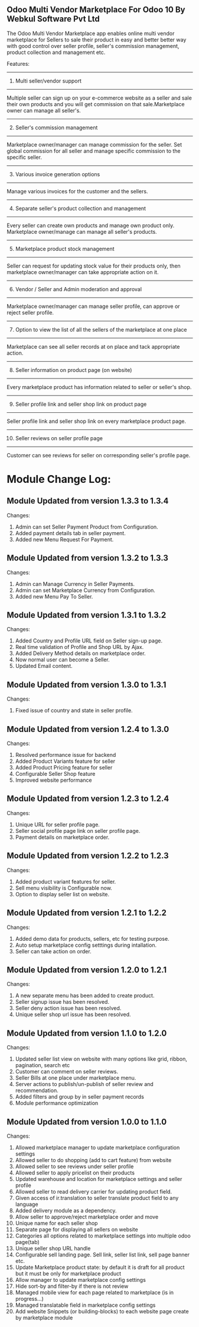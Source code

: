 Odoo Multi Vendor Marketplace For Odoo 10 By Webkul Software Pvt Ltd
--------------------------------------------------------------------

The Odoo Multi Vendor Marketplace <a href="https://apps.openerp.com/apps/modules/10.0/odoo_marketplace/"></a> app enables online multi vendor marketplace for Sellers to sale their product in easy and better better way with good control over seller profile, seller's commission management, product collection and management etc.

Features:

-------------------------------------------------------------------------------
1. Multi seller/vendor support
-------------------------------------------------------------------------------

Multiple seller can sign up on your e-commerce website as a seller and sale
their own products and you will get commission on that sale.Marketplace owner
can manage all seller's.



-------------------------------------------------------------------------------
2. Seller's commission management
-------------------------------------------------------------------------------

Marketplace owner/manager can manage commission for the seller. Set global
commission for all seller and manage specific commission to the specific seller.


-------------------------------------------------------------------------------
3. Various invoice generation options
-------------------------------------------------------------------------------

Manage various invoices for the customer and the sellers.


-------------------------------------------------------------------------------
4. Separate seller's product collection and management
-------------------------------------------------------------------------------

Every seller can create own products and manage own product only.
Marketplace owner/manage can manage all seller's products.


-------------------------------------------------------------------------------
5. Marketplace product stock management
-------------------------------------------------------------------------------

Seller can request for updating stock value for their products only, then
marketplace owner/manager can take appropriate action on it.


-------------------------------------------------------------------------------
6. Vendor / Seller and Admin moderation and approval
-------------------------------------------------------------------------------

Marketplace owner/manager can manage seller profile, can approve or reject
seller profile.


-------------------------------------------------------------------------------
7. Option to view the list of all the sellers of the marketplace at one place
-------------------------------------------------------------------------------

Marketplace can see all seller records at on place and tack appropriate action.


-------------------------------------------------------------------------------
8. Seller information on product page (on website)
-------------------------------------------------------------------------------

Every marketplace product has information related to seller or seller's shop.


-------------------------------------------------------------------------------
9. Seller profile link and seller shop link on product page
-------------------------------------------------------------------------------

Seller profile link and seller shop link on every marketplace product page.

-------------------------------------------------------------------------------
10. Seller reviews on seller profile page
-------------------------------------------------------------------------------

Customer can see reviews for seller on corresponding seller's profile page.


Module Change Log:
==================

Module Updated from version 1.3.3 to 1.3.4
-------------------------------------------
Changes:
01. Admin can set Seller Payment Product from Configuration.
02. Added payment details tab in seller payment.
03. Added new Menu Request For Payment.

Module Updated from version 1.3.2 to 1.3.3
-------------------------------------------
Changes:
01. Admin can Manage Currency in Seller Payments.
02. Admin can set Marketplace Currency from Configuration.
03. Added new Menu Pay To Seller.

Module Updated from version 1.3.1 to 1.3.2
-------------------------------------------
Changes:
01. Added Country and Profile URL field on Seller sign-up page.
02. Real time validation of Profile and Shop URL by Ajax.
03. Added Delivery Method details on marketplace order.
04. Now normal user can become a Seller.
05. Updated Email content.


Module Updated from version 1.3.0 to 1.3.1
-------------------------------------------
Changes:
01. Fixed issue of country and state in seller profile.


Module Updated from version 1.2.4 to 1.3.0
-------------------------------------------
Changes:
01. Resolved performance issue for backend
02. Added Product Variants feature for seller
03. Added Product Pricing feature for seller
04. Configurable Seller Shop feature
05. Improved website performance


Module Updated from version 1.2.3 to 1.2.4
-------------------------------------------

Changes:
01. Unique URL for seller profile page.
02. Seller social profile page link on seller profile page.
03. Payment details on marketplace order.

Module Updated from version 1.2.2 to 1.2.3
-------------------------------------------
Changes:
01. Added product variant features for seller.
02. Sell menu visibility is Configurable now.
03. Option to display seller list on website.

Module Updated from version 1.2.1 to 1.2.2
-------------------------------------------
Changes:
01. Added demo data for products, sellers, etc for testing purpose.
02. Auto setup marketplace config setttings during intallation.
03. Seller can take action on order.

Module Updated from version 1.2.0 to 1.2.1
-------------------------------------------
Changes:
01. A new separate menu has been added to create product.
02. Seller signup issue has been resolved.
03. Seller deny action issue has been resolved.
04. Unique seller shop url issue has been resolved.

Module Updated from version 1.1.0 to 1.2.0
-------------------------------------------
Changes:
01. Updated seller list view on website with many options like grid, ribbon, pagination, search etc
02. Customer can comment on seller reviews.
03. Seller Bills at one place under marketplace menu.
04. Server actions to publish/un-publish of seller review and recommendation.
05. Added filters and group by in seller payment records
06. Module performance optimization

Module Updated from version 1.0.0 to 1.1.0
-------------------------------------------
Changes:
01. Allowed marketplace manager to update marketplace configuration settings
02. Allowed seller to do shopping (add to cart feature) from website
03. Allowed seller to see reviews under seller profile
04. Allowed seller to apply pricelist on their products
05. Updated warehouse and location for marketplace settings and seller profile
06. Allowed seller to read delivery carrier for updating product field.
07. Given access of ir.translation to seller translate product field to any language
08. Added delivery module as a dependency.
09. Allow seller to approve/reject marketplace order and move
10. Unique name for each seller shop
11. Separate page for displaying all sellers on website
12. Categories all options related to marketplace settings into multiple odoo page(tab)
13. Unique seller shop URL handle
14. Configurable sell landing page. Sell link, seller list link, sell page banner etc.
15. Update Marketplace product state: by default it is draft for all product but it must be only for marketplace product
16. Allow manager to update marketplace config settings
17. Hide sort-by and filter-by if there is not review
18. Managed mobile view for each page related to marketplace (is in progress...)
19. Managed translatable field in marketplace config settings
20. Add website Snippets (or building-blocks) to each website page create by marketplace module
